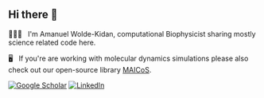 ## Hi there 👋

👨🏾‍🔬 &nbsp; I'm Amanuel Wolde-Kidan, computational Biophysicist sharing mostly science related code here.

🖥 &nbsp; If you're are working with molecular dynamics simulations please also check out our open-source library [MAICoS](https://gitlab.com/netzlab/maicos).

<a href="https://scholar.google.de/citations?user=5ayp5j8AAAAJ&hl=en"><img alt="Google Scholar" src="https://shields.io/badge/Google Scholar-white?&style=flat&logo=googlescholar&logoColor=black&logoWidth=20"></a> <a href="https://linkedin.com/in/amanuel-woldekidan"><img alt="LinkedIn" src="https://shields.io/badge/LinkedIn-white?&style=flat&logo=linkedin&logoColor=black&logoWidth=30"></a>

